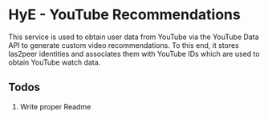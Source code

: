 # HyE - YouTube Recommendations

This service is used to obtain user data from YouTube via the YouTube Data API to generate custom video recommendations.
To this end, it stores las2peer identities and associates them with YouTube IDs which are used to obtain YouTube watch data.

## Todos
1. Write proper Readme

